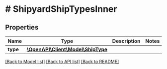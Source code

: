 # # ShipyardShipTypesInner

## Properties

Name | Type | Description | Notes
------------ | ------------- | ------------- | -------------
**type** | [**\OpenAPI\Client\Model\ShipType**](ShipType.md) |  |

[[Back to Model list]](../../README.md#models) [[Back to API list]](../../README.md#endpoints) [[Back to README]](../../README.md)
